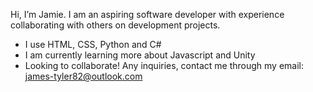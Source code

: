 Hi, I’m Jamie. I am an aspiring software developer with experience collaborating with others on development projects.
- I use HTML, CSS, Python and C#
- I am currently learning more about Javascript and Unity
- Looking to collaborate! Any inquiries, contact me through my email: james-tyler82@outlook.com


<!---
jamDEV3/jamDEV3 is a ✨ special ✨ repository because its `README.md` (this file) appears on your GitHub profile.
You can click the Preview link to take a look at your changes.
--->
